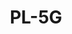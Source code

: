 ---
layout: page
title: PL-5G
description: Building a national 5G research lab in Poland. I was responsible for building a programmable networks lab consisting of high-performance compute servers, P4-programmable Tofino-based EdgeCore Wedge switches, DPU/IPU cards and IXIA traffic generator.
img: assets/img/projects/pl-5g.png
redirect: https://www.gov.pl/web/instytut-lacznosci/pl-5g
importance: 2
category: work
related_publications: false
---